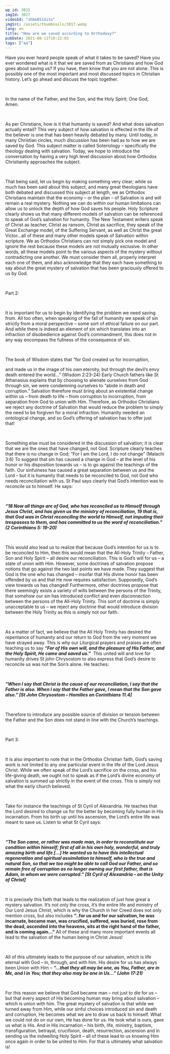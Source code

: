 ```yaml
---
wp_id: 3015
imgId: 3017
videoId: "zhbe851Uito"
imgSrc: /assets/thumbnails/3017.webp
lang: en
title: "How are we saved according to Orthodoxy?"
pubDate: 2021-08-11T10:22:03
tags: ["aa"]
---
```


<p><span class="TextRun SCXW148601871 BCX4" lang="EN-CA" xml:lang="EN-CA" data-contrast="auto"><span class="NormalTextRun SCXW148601871 BCX4">Have you ever heard people speak of what it takes to be saved? Have you ever wondered what is it that we are saved from as Christians and how God goes about saving us? If you have, then know that you are not alone. This is possibly one of the most important and most discussed topic</span><span class="NormalTextRun SCXW148601871 BCX4">s</span><span class="NormalTextRun SCXW148601871 BCX4"> in Christian history. </span><span class="NormalTextRun SCXW148601871 BCX4">Let’s</span><span class="NormalTextRun SCXW148601871 BCX4"> go ahead </span><span class="NormalTextRun SCXW148601871 BCX4">and</span><span class="NormalTextRun SCXW148601871 BCX4"> discuss the topic together. </span></span><span class="EOP SCXW148601871 BCX4" data-ccp-props="{&quot;201341983&quot;:0,&quot;335559739&quot;:200,&quot;335559740&quot;:276}"> </span></p>
<p>&nbsp;</p>
<p><span data-contrast="auto">In the name of the Father, and the Son, and the Holy Spirit; One God, Amen. </span><span data-ccp-props="{&quot;201341983&quot;:0,&quot;335559739&quot;:200,&quot;335559740&quot;:276}"> </span></p>
<p>&nbsp;</p>
<p><span data-contrast="auto">As per Christians, how is it that humanity is saved? And what does salvation actually entail? This very subject of how salvation is effected in the life of the believer is one that has been heavily debated by many. Until today, in many Christian circles, much discussion has been had as to how we are saved by God. This subject matter is called Soteriology – specifically the theology dealing with salvation. Today, we hope to introduce the conversation by having a very high level discussion about how Orthodox Christianity approaches the subject.</span><span data-ccp-props="{&quot;201341983&quot;:0,&quot;335559739&quot;:200,&quot;335559740&quot;:276}"> </span></p>
<p><span data-ccp-props="{&quot;201341983&quot;:0,&quot;335559739&quot;:200,&quot;335559740&quot;:276}"> </span></p>
<p><span data-contrast="auto">That being said, let us begin by making something very clear; while so much has been said about this subject, and many great theologians have both debated and discussed this subject at length, we as Orthodox Christians maintain that the economy – or the plan &#8211; of Salvation is and will remain a real mystery. Nothing we can do within our human limitations can allow us to unlock the depth of how God saves his people. Holy Scripture clearly shows us that many different models of salvation can be referenced to speak of God’s salvation for humanity. The New Testament writers speak of Christ as teacher, Christ as ransom, Christ as sacrifice, they speak of the Great Exchange model, of the Suffering Servant, as well as Christ the great Victor…all of these and many other models speak of Salvation within scripture. We as Orthodox Christians can not simply pick one model and ignore the rest because these models are not mutually exclusive. In other words, all these models point to the various aspects of the mystery without contradicting one another. We must consider them all, properly interpret each one of them, and also acknowledge that they each have something to say about the great mystery of salvation that has been graciously offered to us by God. </span><span data-ccp-props="{&quot;201341983&quot;:0,&quot;335559739&quot;:200,&quot;335559740&quot;:276}"> </span></p>
<p><span data-ccp-props="{&quot;201341983&quot;:0,&quot;335559739&quot;:200,&quot;335559740&quot;:276}"> </span></p>
<p><span data-contrast="auto">Part 2: </span><span data-ccp-props="{&quot;201341983&quot;:0,&quot;335559739&quot;:200,&quot;335559740&quot;:276}"> </span></p>
<p><span data-ccp-props="{&quot;201341983&quot;:0,&quot;335559739&quot;:200,&quot;335559740&quot;:276}"> </span></p>
<p><span data-contrast="auto">It is important for us to begin by identifying the problem we need saving from. All too often, when speaking of the fall of humanity we speak of sin strictly from a moral perspective – some sort of ethical failure on our part. And while there is indeed an element of sin which translates into an infraction of disobedience against God’s commandment, this does not in any way encompass the fullness of the consequence of sin. </span><span data-ccp-props="{&quot;201341983&quot;:0,&quot;335559739&quot;:200,&quot;335559740&quot;:276}"> </span></p>
<p><span data-ccp-props="{&quot;201341983&quot;:0,&quot;335559739&quot;:200,&quot;335559740&quot;:276}"> </span></p>
<p><span data-contrast="auto">The book of Wisdom states that “for God created us for incorruption,</span><span data-ccp-props="{&quot;201341983&quot;:0,&quot;335559739&quot;:200,&quot;335559740&quot;:276}"> </span></p>
<p><span data-contrast="auto">and made us in the image of his own eternity, but through the devil’s envy death entered the world&#8230;” (Wisdom 2:23-24) Early Church fathers like St Athanasius explains that by choosing to alienate ourselves from God through sin, we were condemning ourselves to “abide in death and corruption.” Salvation therefore must bring about an existential change within us – from death to life – from corruption to incorruption, from separation from God to union with Him. Therefore, as Orthodox Christians we reject any doctrine of Salvation that would reduce the problem to simply the need to be forgiven for a moral infraction. Humanity needed an ontological change, and so God’s offering of salvation has to offer just that!  </span><span data-ccp-props="{&quot;201341983&quot;:0,&quot;335559739&quot;:200,&quot;335559740&quot;:276}"> </span></p>
<p><span data-ccp-props="{&quot;201341983&quot;:0,&quot;335559739&quot;:200,&quot;335559740&quot;:276}"> </span></p>
<p><span data-contrast="auto">Something else must be considered in the discussion of salvation; it is clear that we are the ones that have changed, not God. Scripture clearly teaches that there is no change in God; “For I am the Lord, I do not change” (Malachi 3:6) To suggest that sin has caused a change in God – at the level of his honor or his disposition towards us &#8211; is to go against the teachings of the faith. Our sinfulness has caused a great separation between us and the Lord – but it is humanity that needs to be reconciled to God, not God who needs reconciliation with us. St Paul says clearly that God’s intention was to reconcile us to himself. He says: </span><span data-ccp-props="{&quot;201341983&quot;:0,&quot;335559739&quot;:200,&quot;335559740&quot;:276}"> </span></p>
<p><span data-ccp-props="{&quot;201341983&quot;:0,&quot;335559739&quot;:200,&quot;335559740&quot;:276}"> </span></p>
<p><b><i><span data-contrast="auto">“18 Now all things are of God, who has reconciled us to Himself through Jesus Christ, and has given us the ministry of reconciliation, 19 that is, that God was in Christ reconciling the world to Himself, not imputing their trespasses to them, and has committed to us the word of reconciliation.” (2 Corinthians 5: 19-20) </span></i></b><span data-ccp-props="{&quot;201341983&quot;:0,&quot;335559739&quot;:200,&quot;335559740&quot;:276}"> </span></p>
<p><span data-ccp-props="{&quot;201341983&quot;:0,&quot;335559739&quot;:200,&quot;335559740&quot;:276}"> </span></p>
<p><span data-contrast="auto">This would also lead us to realize that because God’s intention for us is to be reconciled to Him, then this would mean that the All-Holy Trinity – Father, Son and Holy Spirit &#8211; all desire our reconciliation. This is God’s will for us – a state of union with Him. However, some doctrines of salvation propose notions that go against the two last points we have made. They suggest that God is the one who has changed – insofar that His divine honor has been offended by us and that He now requires satisfaction. Supposedly, God’s view towards us has changed! Furthermore, other doctrines propose that there seemingly exists a variety of wills between the persons of the Trinity, that somehow our sin has introduced conflict and even disconnection between the persons of the All-Holy Trinity. This sort of doctrine is simply unacceptable to us – we reject any doctrine that would introduce division between the Holy Trinity as this is simply not our faith. </span><span data-ccp-props="{&quot;201341983&quot;:0,&quot;335559739&quot;:200,&quot;335559740&quot;:276}"> </span></p>
<p><span data-ccp-props="{&quot;201341983&quot;:0,&quot;335559739&quot;:200,&quot;335559740&quot;:276}"> </span></p>
<p><span data-contrast="auto">As a matter of fact, we believe that the All Holy Trinity has desired the repentance of humanity and our return to God from the very moment we have strayed away. This is why our Liturgical prayers and praises are often teaching us to say </span><b><i><span data-contrast="auto">“For of His own will, and the pleasure of His Father, and the Holy Spirit, He came and saved us.”</span></i></b><span data-contrast="auto">  This united will and love for humanity drives St john Chrysostom to also express that God’s desire to reconcile us was not the Son’s alone. He teaches: </span><span data-ccp-props="{&quot;201341983&quot;:0,&quot;335559739&quot;:200,&quot;335559740&quot;:276}"> </span></p>
<p><span data-ccp-props="{&quot;201341983&quot;:0,&quot;335559739&quot;:200,&quot;335559740&quot;:276}"> </span></p>
<p><b><i><span data-contrast="auto">“When I say that Christ is the cause of our reconciliation, I say that the Father is also. When I say that the Father gave, I mean that the Son gave also.” [St John Chrysostom – Homilies on Corinthians 11.4]</span></i></b><span data-ccp-props="{&quot;201341983&quot;:0,&quot;335559739&quot;:200,&quot;335559740&quot;:276}"> </span></p>
<p><span data-ccp-props="{&quot;201341983&quot;:0,&quot;335559739&quot;:200,&quot;335559740&quot;:276}"> </span></p>
<p><span data-contrast="auto">Therefore to introduce any possible source of division or tension between the Father and the Son does not stand in line with the Church’s teachings. </span><span data-ccp-props="{&quot;201341983&quot;:0,&quot;335559739&quot;:200,&quot;335559740&quot;:276}"> </span></p>
<p><span data-ccp-props="{&quot;201341983&quot;:0,&quot;335559739&quot;:200,&quot;335559740&quot;:276}"> </span></p>
<p><span data-contrast="auto">Part 3: </span><span data-ccp-props="{&quot;201341983&quot;:0,&quot;335559739&quot;:200,&quot;335559740&quot;:276}"> </span></p>
<p><span data-ccp-props="{&quot;201341983&quot;:0,&quot;335559739&quot;:200,&quot;335559740&quot;:276}"> </span></p>
<p><span data-contrast="auto">It is also important to note that in the Orthodox Christian faith, God’s saving work is not limited to any one particular event in the life of the Lord Jesus Christ. While we often speak of the Lord’s sacrifice on the cross, and his life-giving death, we ought not to speak as if the Lord’s divine economy of salvation is summed up strictly in the event of the cross. This is simply not what the early church believed. </span><span data-ccp-props="{&quot;201341983&quot;:0,&quot;335559739&quot;:200,&quot;335559740&quot;:276}"> </span></p>
<p><span data-ccp-props="{&quot;201341983&quot;:0,&quot;335559739&quot;:200,&quot;335559740&quot;:276}"> </span></p>
<p><span data-contrast="auto">Take for instance the teachings of St Cyril of Alexandria. He teaches that the Lord desired to change us for the better by becoming fully human in His incarnation. From his birth up until his ascension, the Lord’s entire life was meant to save us. Listen to what St Cyril says: </span><span data-ccp-props="{&quot;201341983&quot;:0,&quot;335559739&quot;:200,&quot;335559740&quot;:276}"> </span></p>
<p><span data-ccp-props="{&quot;201341983&quot;:0,&quot;335559739&quot;:200,&quot;335559740&quot;:276}"> </span></p>
<p><b><i><span data-contrast="auto">“The Son came, or rather was made man, in order to reconstitute our condition within himself; first of all in his own holy, wonderful, and truly amazing birth and life […] He wanted us to have this intellectual regeneration and spiritual assimilation to himself, who is the true and natural Son, so that we too might be able to call God our Father, and so remain free of corruption as no longer owning our first father, that is Adam, in whom we were corrupted.” [St Cyril of Alexandria – on the Unity of Christ]   </span></i></b><span data-ccp-props="{&quot;201341983&quot;:0,&quot;335559739&quot;:200,&quot;335559740&quot;:276}"> </span></p>
<p><span data-ccp-props="{&quot;201341983&quot;:0,&quot;335559739&quot;:200,&quot;335559740&quot;:276}"> </span></p>
<p><span data-contrast="auto">It is precisely this faith that leads to the realization of just how great a mystery salvation. It’s not only the cross, it’s the entire life and ministry of Our Lord Jesus Christ, which is why the Church in her Creed does not only mention cross, but also includes </span><b><span data-contrast="auto">“..for us and for our salvation, he was incarnate, became man, was crucified, suffered, was buried, rose from the dead, ascended into the heavens, sits at the right hand of the father, and is coming again…”</span></b><span data-contrast="auto"> All of these and many more important events all lead to the salvation of the human being in Christ Jesus! </span><span data-ccp-props="{&quot;201341983&quot;:0,&quot;335559739&quot;:200,&quot;335559740&quot;:276}"> </span></p>
<p><span data-ccp-props="{&quot;201341983&quot;:0,&quot;335559739&quot;:200,&quot;335559740&quot;:276}"> </span></p>
<p><span data-contrast="auto">All of this ultimately leads to the purpose of our salvation, which is life eternal with God – in, through, and with him. His desire for us has always been Union with Him – </span><b><i><span data-contrast="auto">“…that they all may be one, as You, Father, are in Me, and I in You; that they also may be one in Us…” (John 17:21)</span></i></b><span data-contrast="auto"> </span><span data-ccp-props="{&quot;201341983&quot;:0,&quot;335559739&quot;:200,&quot;335559740&quot;:276}"> </span></p>
<p><span data-ccp-props="{&quot;201341983&quot;:0,&quot;335559739&quot;:200,&quot;335559740&quot;:276}"> </span></p>
<p><span data-contrast="auto">For this reason we believe that God became man – not just to die for us – but that every aspect of His becoming human may bring about salvation – which is union with him. The great mystery of salvation is that while we turned away from Him, while our sinful choices introduced sin and death and corruption, He becomes what we are to draw us back to himself. What we could not do on our own, He has done for us. He took what is ours, gave us what is His. And in His incarnation – his birth, life, ministry, baptism, transfiguration, betrayal, crucifixion, death, resurrection, ascension and in sending us the indwelling Holy Spirit – all of these lead to us knowing Him once again in order to be united to Him. For that is ultimately what salvation is! </span><span data-ccp-props="{&quot;201341983&quot;:0,&quot;335559739&quot;:200,&quot;335559740&quot;:276}"> </span></p>
<p><span data-ccp-props="{&quot;201341983&quot;:0,&quot;335559739&quot;:200,&quot;335559740&quot;:276}"> </span></p>
<p><span data-ccp-props="{&quot;201341983&quot;:0,&quot;335559739&quot;:200,&quot;335559740&quot;:276}"> </span></p>
<p>&nbsp;</p>
